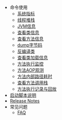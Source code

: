 * 命令使用
    * [系统指标](dashboard)
    * [线程堆栈](thread)
    * [JVM信息](jvm)
    * [查看类信息](sc)
    * [查看方法信息](sm)
    * [dump字节码](dump)
    * [反编译类](jad)
    * [查看类加载信息](classloader)
    * [方法执行监控](monitor)
    * [方法AOP观测](watch)
    * [方法内部路径耗时](trace)
    * [查看方法调用栈](stack)
    * [方法执行记录与回放](tt)
* [启动脚本说明](start-arthas)
* [Release Notes](release-notes)
* 常见问题
    * [FAQ](TODO)